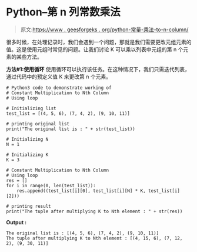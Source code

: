 # Python–第 n 列常数乘法

> 原文:[https://www . geesforgeks . org/python-常量-乘法-to-n-column/](https://www.geeksforgeeks.org/python-constant-multiplication-to-nth-column/)

很多时候，在处理记录时，我们会遇到一个问题，那就是我们需要更改元组元素的值。这是使用元组时常见的问题。让我们讨论 K 可以乘以列表中元组的第 n 个元素的某些方法。

**方法#1:使用循环**
使用循环可以执行该任务。在这种情况下，我们只需迭代列表，通过代码中的预定义值 K 来更改第 n 个元素。

```
# Python3 code to demonstrate working of
# Constant Multiplication to Nth Column
# Using loop

# Initializing list
test_list = [(4, 5, 6), (7, 4, 2), (9, 10, 11)]

# printing original list
print("The original list is : " + str(test_list))

# Initializing N 
N = 1

# Initializing K 
K = 3

# Constant Multiplication to Nth Column
# Using loop
res = []
for i in range(0, len(test_list)):
    res.append((test_list[i][0], test_list[i][N] * K, test_list[i][2]))

# printing result
print("The tuple after multiplying K to Nth element : " + str(res))
```

**Output :**

```
The original list is : [(4, 5, 6), (7, 4, 2), (9, 10, 11)]
The tuple after multiplying K to Nth element : [(4, 15, 6), (7, 12, 2), (9, 30, 11)]

```